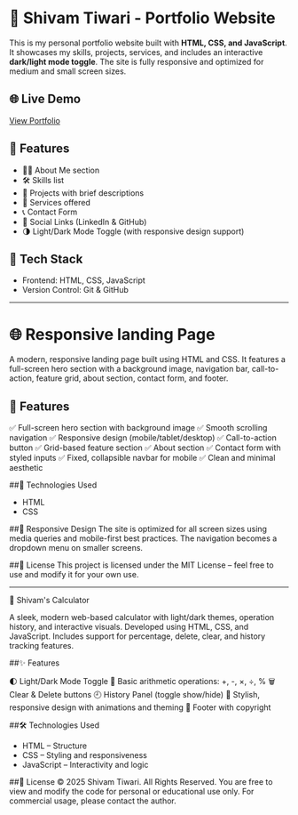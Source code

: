 # 💼 Shivam Tiwari - Portfolio Website


This is my personal portfolio website built with **HTML, CSS, and JavaScript**. It showcases my skills, projects, services, and includes an interactive **dark/light mode toggle**. The site is fully responsive and optimized for medium and small screen sizes.

## 🌐 Live Demo
[View Portfolio](https://panditshivamportfolio.netlify.app/)  

## 📌 Features

- 🧑‍💻 About Me section
- 🛠️ Skills list
- 📂 Projects with brief descriptions
- 💼 Services offered
- 📞 Contact Form
- 🔗 Social Links (LinkedIn & GitHub)
- 🌗 Light/Dark Mode Toggle (with responsive design support)

## 🔧 Tech Stack

- Frontend: HTML, CSS, JavaScript
- Version Control: Git & GitHub


----------------------------------------------------------------------------------------------------------------------------------------------------------------------------------------------------------------------------------------------------------------------------------------------------------------------

 # 🌐 Responsive landing Page


A modern, responsive landing page built using HTML and CSS. It features a full-screen hero section with a background image, navigation bar, call-to-action, feature grid, about section, contact form, and footer.


## 📌 Features

✅ Full-screen hero section with background image
✅ Smooth scrolling navigation
✅ Responsive design (mobile/tablet/desktop)
✅ Call-to-action button
✅ Grid-based feature section
✅ About section
✅ Contact form with styled inputs
✅ Fixed, collapsible navbar for mobile
✅ Clean and minimal aesthetic


##🧠 Technologies Used
- HTML
- CSS

##📱 Responsive Design
The site is optimized for all screen sizes using media queries and mobile-first best practices. The navigation becomes a dropdown menu on smaller screens.

##📄 License
This project is licensed under the MIT License – feel free to use and modify it for your own use.


----------------------------------------------------------------------------------------------------------------------------------------------------------------------------------------------------------------------------------------------------------------------------------------------------------------------


🔢 Shivam's Calculator


A sleek, modern web-based calculator with light/dark themes, operation history, and interactive visuals. Developed using HTML, CSS, and JavaScript. Includes support for percentage, delete, clear, and history tracking features.

##✨ Features

🌓 Light/Dark Mode Toggle
🧮 Basic arithmetic operations: +, -, ×, ÷, %
🗑️ Clear & Delete buttons
🕘 History Panel (toggle show/hide)
🎨 Stylish, responsive design with animations and theming
📜 Footer with copyright


##🛠️ Technologies Used
- HTML – Structure
- CSS – Styling and responsiveness
- JavaScript – Interactivity and logic

##🔐 License
© 2025 Shivam Tiwari. All Rights Reserved.
You are free to view and modify the code for personal or educational use only. For commercial usage, please contact the author.

